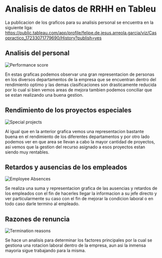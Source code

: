 # Analisis de datos de RRHH en Tableu

La publicacion de los graficos para su analisis personal se encuentra en la siguiente liga:
https://public.tableau.com/app/profile/felipe.de.jesus.arreola.garcia/viz/Casopractico_17233071779690/History?publish=yes

## Analisis del personal

![Performance score](https://github.com/user-attachments/assets/ec070f55-2a95-4824-95b5-75753005b39b)

En estas graficas podemos observar una gran representacion de personas en los diversos departamentos de la empresa que se encuentran dentro del rendimiento optimo y las demas clasificaciones son drasticamente reducida por lo cual si bien vemos areas de mejora tambien podemos conciliar que se estan realizando una buena gestion.

## Rendimiento de los proyectos especiales

![Special projects](https://github.com/user-attachments/assets/780c47e3-56c0-4f5d-88b1-83b8db390d6b)

Al igual que en la anterior grafica vemos una representacion bastante buena en el rendimiento de los diferentes departamentos y por otro lado podemos ver en que area se llevan a cabo la mayor cantidad de proyectos, asi vemos que la gestion del recurso asignado a esos proyectos estan siendo muy rentables.

## Retardos y ausencias de los empleados

![Employee Absences](https://github.com/user-attachments/assets/893e0f0f-f715-46e6-8e53-9e0a52a2c297)

Se realiza una suma y representacion grafica de las ausencias y retardos de los empleados con el fin de hacerles llegar la informacion a su jefe directo y ver particularmente su caso con el fin de mejorar la condicion laboral o en todo caso darle termino al empleado.

## Razones de renuncia

![Termination reasons](https://github.com/user-attachments/assets/c9712e3d-faa8-43ee-84bd-1fcc2d7c628c)

Se hace un analisis para determinar los factores principales por la cual se gestiona una rotacion laboral dentro de la empresa, aun asi la inmensa mayoria sigue trabajando para la misma.
